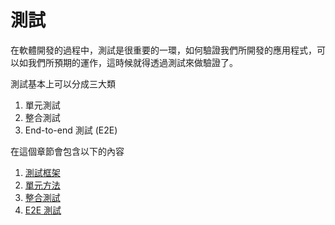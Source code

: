 # 測試

在軟體開發的過程中，測試是很重要的一環，如何驗證我們所開發的應用程式，可以如我們所預期的運作，這時候就得透過測試來做驗證了。

測試基本上可以分成三大類

1. 單元測試
2. 整合測試
3. End-to-end 測試 (E2E)

在這個章節會包含以下的內容

1. [測試框架](introduction.md)
2. [單元方法](unit-test.md)
3. [整合測試](integration-test.md)
4. [E2E 測試](e2e.md)


